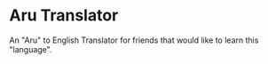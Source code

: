 # Aru Translator
An "Aru" to English Translator for friends that would like to learn this "language".
